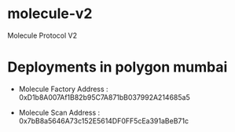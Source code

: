 # molecule-v2
Molecule Protocol V2


# Deployments in polygon mumbai 

- Molecule Factory Address : 0xD1b8A007Af1B82b95C7A871bB037992A214685a5

- Molecule Scan Address : 0x7bB8a5646A73c152E5614DF0FF5cEa391aBeB71c